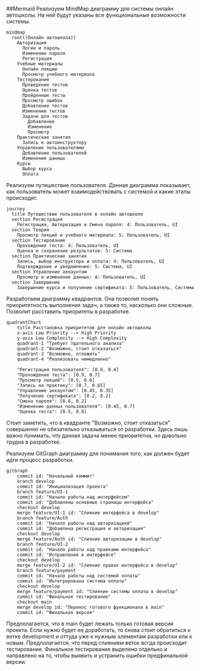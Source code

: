 ##Mermaid
Реализуем MindMap диаграмму для системы онлайн автошколы. На ней будут указаны все функциональные возможности системы.

```mermaid
mindmap
  root((Онлайн автошкола))
    Авторизация
      Логин и пароль
      Изменение пароля
      Регистрация
    Учебные материалы
      Онлайн лекции
      Просмотр учебного материала
    Тестирование
      Проведение тестов
      Оценка тестов
      Пройденные тесты
      Просмотр ошибок
      Добавление тестов
      Изменение тестов
      Задачи для тестов
        Добавление
        Изменение
        Просмотр
    Практические занятия
      Запись к автоинструктору
    Управление пользователями
      Добавление пользователей
      Изменение данных
    Курсы
      Выбор курса
      Оплата
```
Реализуем путешествие пользователя. Данная диаграмма показывает, как пользователь может взаимодействовать с системой и какие этапы происходят.

```mermaid
journey
  title Путешествие пользователя в онлайн автошколе
  section Регистрация
    Регистрация, Авторизация и Смена пароля: 4: Пользователь, UI
  section Теория
    Просмотр лекций и учебного материала: 5: Пользователь, UI
  section Тестирование
    Прохождение теста: 4: Пользователь, UI
    Оценка и сохранение результатов: 5: Система
  section Практические занятия
    Запись, выбор инструктора и оплата: 4: Пользователь, UI
    Подтверждение и уведомление: 5: Система, UI
  section Управление аккаунтом
    Просмотр и изменение данных: 4: Пользователь, UI
  section Завершение
    Завершение курса и получение сертификата: 5: Пользователь, Система
```

Разработаем диаграмму квадрантов. Она позволит понять приоритетность выполнения задач, а также то, насколько они сложные. Позволит расставить приоритеты в разработке.

```mermaid
quadrantChart
    title Расстановка приоритетов для онлайн автошколы
    x-axis Low Priority --> High Priority
    y-axis Low Complexity --> High Complexity
    quadrant-1 "Требует тщательного анализа"
    quadrant-2 "Возможно, стоит отказаться"
    quadrant-3 "Возможно, отложить"
    quadrant-4 "Реализовать немедленно"

    "Регистрация пользователя": [0.9, 0.4]
    "Прохождение теста": [0.9, 0.7]
    "Просмотр лекций": [0.5, 0.6]
    "Запись на практику": [0.7, 0.65]
    "Управление аккаунтом": [0.45, 0.35]
    "Получение сертификата": [0.2, 0.2]
    "Смена пароля": [0.6, 0.2]
    "Изменение данных пользователя": [0.45, 0.7]
    "Оценка теста": [0.5, 0.8]
```
Стоит заметить, что в квадранте "Возможно, стоит отказаться" совершенно не обязательно отказываться от разработки. Здесь лишь важно понимать, что данная задача менее приоритетна, но довольно трудна в разработке.

Реализуем GitGraph диаграмму для понимания того, как должен будет идти процесс разработки.

```mermaid
gitGraph
    commit id: "Начальный коммит"
    branch develop
    commit id: "Инициализация проекта"
    branch feature/UI-1
    commit id: "Начало работы над интерфейсом"
    commit id: "Добавлены основные страницы интерфейса"
    checkout develop
    merge feature/UI-1 id: "Слияние интерфейса в develop"
    branch feature/Auth
    commit id: "Начало работы над авторизацией"
    commit id: "Добавлена регистрация и авторизация"
    checkout develop
    merge feature/Auth id: "Слияние авторизации в develop"
    branch feature/UI-2
    commit id: "Начало работы над правками интерфейса"
    commit id: "Исправления в интерфейсе"
    checkout develop
    merge feature/UI-2 id: "Слияние правок интерфейса в develop"
    branch feature/payment
    commit id: "Начало работы над системой оплаты"
    commit id: "Интегрирована система оплаты"
    checkout develop
    merge feature/payment id: "Слияние системы оплаты в develop"
    commit id: "Финальное тестирование"
    checkout main
    merge develop id: "Перенос готового функционала в main"
    commit id: "Финальная версия"
```

Предполагается, что в main будет лежать только готовая версия проекта. Если нужно будет ее доработать, то снова стоит обратиться к ветке development и оттуда уже к нужным элементам разработки или к новым. Предполагается, что перед слиянием веток всгда происходит тестирование. Финальное тестирование выделено отдельно и направлено на то, чтобы выявить и устранить ошибки предфинальной версии.
